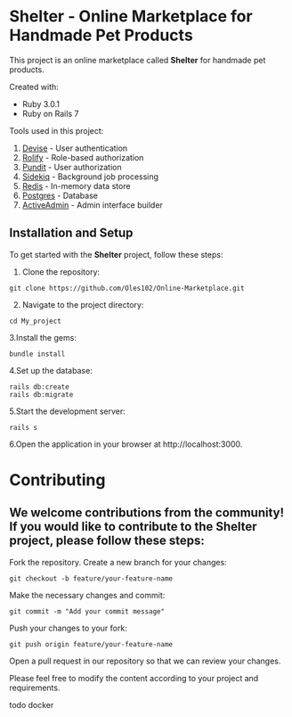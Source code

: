 # Shelter - Online Marketplace for Handmade Pet Products

This project is an online marketplace called **Shelter** for handmade pet products. 

Created with:
- Ruby 3.0.1
- Ruby on Rails 7


Tools used in this project:
1. [Devise](https://betterprogramming.pub/devise-auth-setup-in-rails-7-44240aaed4be) - User authentication
2. [Rolify](https://github.com/RolifyCommunity/rolify) - Role-based authorization
3. [Pundit](https://github.com/varvet/pundit) - User authorization
4. [Sidekiq](https://github.com/sidekiq/sidekiq) - Background job processing
5. [Redis](https://redis.io/) - In-memory data store
6. [Postgres](https://www.digitalocean.com/community/tutorials/how-to-use-postgresql-with-your-ruby-on-rails-application-on-ubuntu-20-04) - Database
7. [ActiveAdmin](https://activeadmin.info/) - Admin interface builder

## Installation and Setup

To get started with the **Shelter** project, follow these steps:

1. Clone the repository:
```
git clone https://github.com/Oles102/Online-Marketplace.git
```
2. Navigate to the project directory:
```
cd My_project
```
3.Install the gems:
```
bundle install
```
4.Set up the database:
```
rails db:create
rails db:migrate
```
5.Start the development server:
```
rails s
```
6.Open the application in your browser at http://localhost:3000.

# Contributing

## We welcome contributions from the community! If you would like to contribute to the Shelter project, please follow these steps:

Fork the repository.
Create a new branch for your changes:
```
git checkout -b feature/your-feature-name
```
Make the necessary changes and commit:
```
git commit -m "Add your commit message"
```
Push your changes to your fork:

```
git push origin feature/your-feature-name
```

Open a pull request in our repository so that we can review your changes.

Please feel free to modify the content according to your project and requirements.




todo docker 
